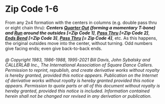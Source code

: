 
# Zip Code 1-6

From any 2x4 formation with the centers in columns
(e.g. double pass thru or eight chain thru):
***Centers [Quarter Out](../a1/quarter_out.md) (forming a momentary T-bone) and
[Run](../b2/run.md)
around the outsides [=Zip Code 1]***,
***[Pass Thru](../b1/pass_thru.md) [=Zip Code 2]***,
***[Ends Bend](../a1/ends_bend.md) [=Zip Code 3]***,
***[Pass Thru](../b1/pass_thru.md) [= Zip Code 4]***,
etc. As this happens, the original outsides move
into the center, without turning. Odd numbers give facing ends; even give
back-to-back ends.

###### @ Copyright 1983, 1986-1988, 1995-2021 Bill Davis, John Sybalsky and CALLERLAB Inc., The International Association of Square Dance Callers. Permission to reprint, republish, and create derivative works without royalty is hereby granted, provided this notice appears. Publication on the Internet of derivative works without royalty is hereby granted provided this notice appears. Permission to quote parts or all of this document without royalty is hereby granted, provided this notice is included. Information contained herein shall not be changed nor revised in any derivation or publication.
